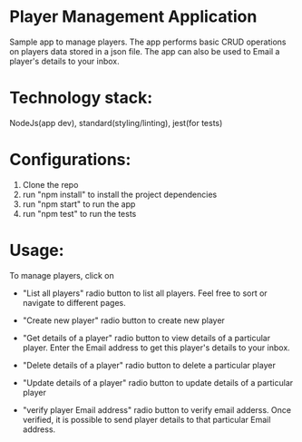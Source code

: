 # Player Management Application
Sample app to manage players.
The app performs basic CRUD operations on players data stored in a json file. The app can also be used to Email a player's details to your inbox.

# Technology stack: 
NodeJs(app dev), standard(styling/linting), jest(for tests) 

# Configurations:
1. Clone the repo
2. run "npm install" to install the project dependencies 
3. run "npm start" to run the app
4. run "npm test" to run the tests


# Usage:
To manage players, click on
* "List all players" radio button to list all players. Feel free to sort or navigate to different pages.

* "Create new player" radio button to create new player

* "Get details of a player" radio button to view details of a particular player. 
  Enter the Email address to get this player's details to your inbox.

* "Delete details of a player" radio button to delete a particular player

* "Update details of a player" radio button to update details of a particular player

* "verify player Email address" radio button to verify email adderss. 
  Once verified, it is possible to send player details to that particular Email address.
